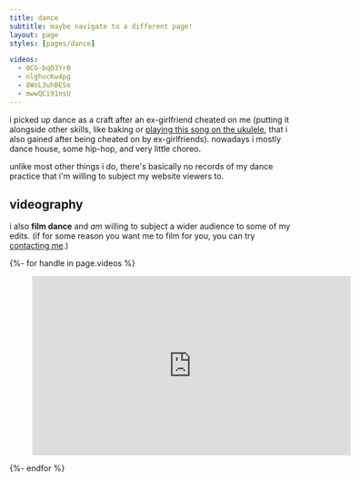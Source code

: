 ```yaml
---
title: dance
subtitle: maybe navigate to a different page!
layout: page
styles: [pages/dance]

videos:
  - 0CG-bqD3Yr0
  - nlghucKw4pg
  - 8WsL3uhBESo
  - mwwQCi91nsU
---
```


i picked up dance as a craft after an ex-girlfriend cheated on me (putting it
alongside other skills, like baking or [playing this song on the ukulele][uke],
that i also gained after being cheated on by ex-girlfriends).  nowadays i
mostly dance house, some hip-hop, and very little choreo.

unlike most other things i do, there's basically no records of my dance
practice that i'm willing to subject my website viewers to.

## videography

i also **film dance** and _am_ willing to subject a wider audience to some of
my edits.  (if for some reason you want me to film for you, you can try
[contacting me](/contact/).)

{%- for handle in page.videos %}
<figure class="full youtube-figure">
  <iframe
    class="youtube"
    width="560"
    height="315"
    src="https://www.youtube-nocookie.com/embed/{{ handle }}"
    title="YouTube video player"
    frameborder="0"
    allow="accelerometer; autoplay; clipboard-write; encrypted-media; gyroscope; picture-in-picture"
    allowfullscreen>
  </iframe>
</figure>
{%- endfor %}

[uke]:  https://www.youtube.com/watch?v=qw6YL_l2YxA   "while my ukulele gently weeps"
